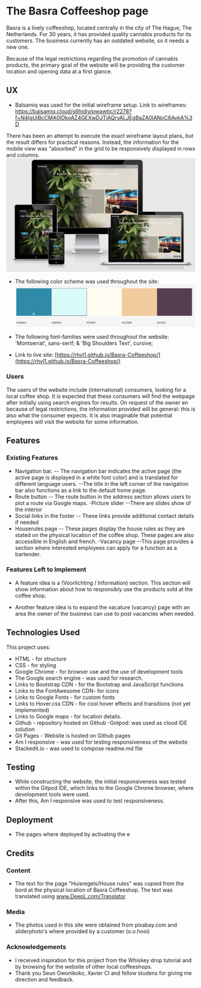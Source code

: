 # The Basra Coffeeshop page


Basra is a lively coffeeshop, located centrally in the city of The Hague, The Netherlands.
For 30 years, it has provided quality cannabis products for its customers.
The business currently has an outdated website, so it needs a new one.

Because of the legal restrictions regarding the promotion of cannabis products, the primary goal of the website will be providing the customer location and opening data at a first glance.

## UX
- Balsamiq was used for the initial wireframe setup.
Link to wireframes:
https://balsamiq.cloud/s6hidiy/pwawtic/r2278?f=N4IgUiBcCMA0IDkoAZ4GEXwDJTiAQrvALJEgBaZA0lANoC6AvkA%3D

There has been an attempt to execute the exact wireframe layout plans,
but the result differs for practical reasons.
Instead, the information for the mobile view was "absorbed" in the grid to be responsively displayed in rows and columns.
![alt](https://github.com/Rhyl1/Basra/blob/f3d299409bf2d63aa4456023814c5179b9fa1436/assets/img/responsiveness.png)

- The following color scheme was used throughout the site:
![alt](https://github.com/Rhyl1/Basra/blob/f3d299409bf2d63aa4456023814c5179b9fa1436/assets/img/colorschema.png)

- The following font-families were used throughout the website: 'Montserrat', sans-serif; & 'Big Shoulders Text', cursive;

- Link to live site: [https://rhyl1.github.io/Basra-Coffeeshop/](https://rhyl1.github.io/Basra-Coffeeshop/)

### Users
The users of the website include (international) consumers, looking for a local coffee shop. It is expected that these consumers will find
the webpage after initially using search engines for results. On request of the owner en because of legal restrictions,
the information provided will be general: this is also what the consumer expects. It is also imaginable that potential employees will visit the website for some information.

## Features
### Existing Features
- Navigation bar.
-- The navigation bar indicates the active page (the active page is displayed in a white font color) and is translated for different language users. 
--The title in the left corner of the navigation bar also functions as a link to the default home page.
- Route button 
-- The route button in the address section allows users to plot a route via Google maps.
-Picture slider
--There are slides show of the interior
- Social links in the footer 
-- These links provide additional contact details if needed
- Houserules page
-- These pages display the house rules as they are stated on the physical location of the coffee shop. These pages are also accessible in English and french. 
-Vacancy page
--This page provides a section where interested employees can apply for a function as a bartender.

### Features Left to Implement
- A feature idea is a (Voorlichting / Information) section. This section will show information
about how to responsibly use the products sold at the coffee shop.

- Another feature idea is to expand the vacature (vacancy) page with an area the owner of the business can use to post vacancies when needed.

## Technologies Used


This project uses:
- HTML - for structure
- CSS - for styling
- Google Chrome - for browser use and the use of development tools
- The Google search engine - was used for research.
- Links to Bootstrap CDN - for the Bootstrap and JavaScript functions
- Links to the FontAwesome CDN- for icons
- Links to Google Fonts - for custom fonts
- Links to Hover.css CDN - for cool hover effects and transitions (not yet implemented)
- Links to Google maps - for location details.
- Github - repository hosted on Github
-Gotpod: was used as cloud IDE solution
- Git Pages - Website is hosted on Github pages
- Am I responsive - was used for testing responsiveness of the website
- Stackedit.io - was used to compose readme.md file

## Testing
- While constructing the website, the initial responsiveness was tested within the Gitpod IDE, which links to the Google Chrome browser, where development tools were used.
- After this, Am I responsive was used to test responsiveness.

## Deployment
- The pages where deployed by activating the e

## Credits

### Content
- The text for the page "Huisregels/House rules" was copied from the bord at the physical location of Basra Coffeeshop.
The text was translated using www.DeepL.com/Translator
### Media
- The photos used in this site were obtained from pixabay.com and sliderphoto's where
provided by a customer (o.o.hooi)

### Acknowledgements
- I received inspiration for this project from the Whiskey drop tutorial and by browsing for the website of other local coffeeshops.
- Thank you Seun Owonikoko, Xavier CI and fellow studens for giving me direction and feedback.
<!--stackedit_data:
eyJoaXN0b3J5IjpbMjA2MjY4OTAxMCw3OTk5MDgzNDQsLTIwMD
I5MzM1MTIsMTI2MTM4NzQ2OCw5NjEyMjE3MDAsOTAwNjUwMzQ0
LDExMjM4MTc4ODAsMTgyOTQ1MTIyMSwtMTcyNzY5MTYxMiwtMT
A4MTIzNjkyOF19
-->